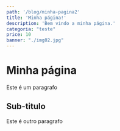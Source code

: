 ```yaml
---
path: '/blog/minha-pagina2'
title: 'Minha página!'
description: 'Bem vindo a minha página.'
categoria: "teste"
price: 10
banner: "./img02.jpg"
---
```


# Minha página
Este é um paragrafo

## Sub-titulo
Este é outro paragrafo
